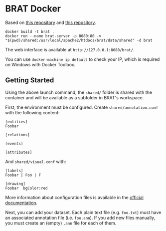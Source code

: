 
# BRAT Docker

Based on [this repository](https://github.com/ddevaraj/docker-brat) and [this repository](https://github.com/cassj/brat-docker).

```
docker build -t brat .
docker run --name brat-server -p 8080:80 -v "$(pwd)/shared:/usr/local/apache2/htdocs/brat/data/shared" -d brat
```

The web interface is available at `http://127.0.0.1:8080/brat/`.

You can use `docker-machine ip default` to check your IP, which is required on Windows with Docker Toolbox.


## Getting Started

Using the above launch command, the `shared/` folder is shared with the container and will be available as a subfolder in BRAT's workspace.

First, the environment must be configured. Create `shared/annotation.conf` with the following content:

```
[entities]	 
Foobar
 
[relations]

[events]

[attributes]

```

And `shared/visual.conf` with:

```
[labels]
Foobar | Foo | F

[drawing]
Foobar	bgColor:red

```

More information about configuration files is available in the [official documentation](https://brat.nlplab.org/configuration.html).

Next, you can add your dataset. Each plain text file (e.g. `foo.txt`) must have an associated annotation file (i.e. `foo.ann`). If you add new files manually, you must create an (empty) `.ann` file for each of them.
